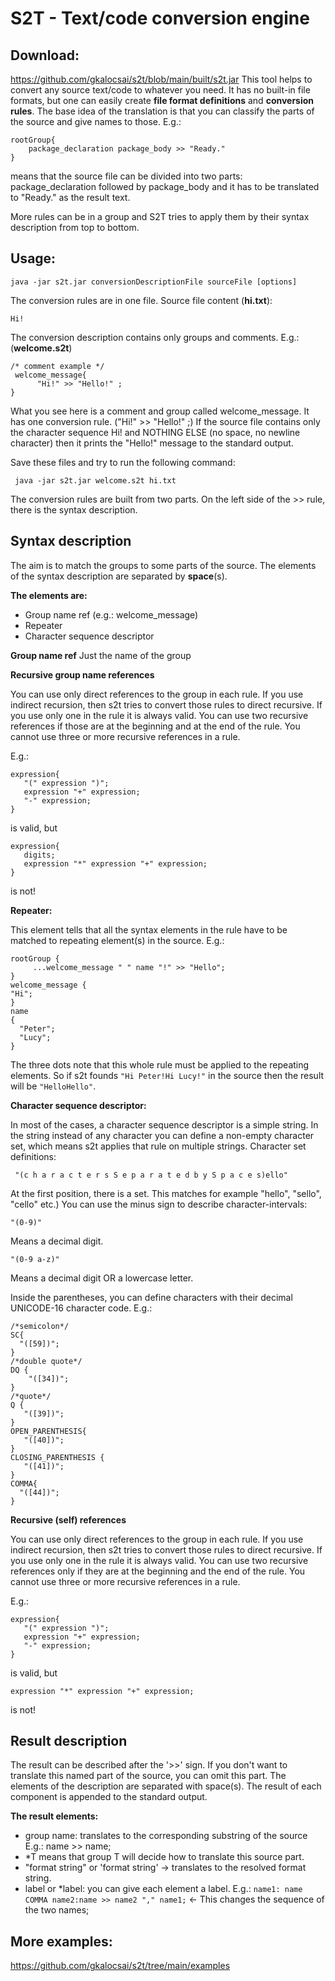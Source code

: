 
# S2T - Text/code conversion engine

## Download: 
https://github.com/gkalocsai/s2t/blob/main/built/s2t.jar
This tool helps to convert any source text/code to whatever you need. 
It has no built-in file formats, but one can easily create **file format definitions** and **conversion rules**.
The base idea of the translation is that you can classify the parts of the source and give names to those. E.g.:

    rootGroup{
        package_declaration package_body >> "Ready."
    }
means that the source file can be divided into two parts: package_declaration followed by package_body and it has to be translated to "Ready." as the result text.

More rules can be in a group and S2T tries to apply them by their syntax description from top to bottom.

## Usage:

    java -jar s2t.jar conversionDescriptionFile sourceFile [options] 

The conversion rules are in one file.
Source file content (**hi.txt**):

    Hi!
	
The conversion description contains only groups and comments. E.g.: (**welcome.s2t**) 

    /* comment example */
     welcome_message{
	      "Hi!" >> "Hello!" ;
	}
What you see here is a comment and group called welcome_message.
It has one conversion rule. ("Hi!" >> "Hello!" ;)  If the source file contains only the character sequence Hi! and NOTHING ELSE  (no space, no newline character) then it prints the "Hello!" message to the standard output.

Save these files and try to run the following command:

     java -jar s2t.jar welcome.s2t hi.txt

The conversion rules are built from two parts. On the left side of the >> rule, there is the syntax description. 

## Syntax description

The aim is to match the groups to some parts of the source. 
 The elements of the syntax description are separated by **space**(s).

**The elements are:**
 - Group name ref  (e.g.: welcome_message) 
 - Repeater
 - Character sequence descriptor 

**Group name ref**
Just the name of the group

**Recursive group name references**

You can use only direct references to the group in each rule. If you use indirect recursion, then s2t tries to convert those rules to direct recursive. 
If you use only one in the rule it is always valid.
You can use two recursive references if those are at the beginning and at the end of the rule.
You cannot use three or more recursive references in a rule.

E.g.:

    expression{
       "(" expression ")";
       expression "+" expression;
       "-" expression;
    }

is valid, but 

    expression{
       digits;       
       expression "*" expression "+" expression;
    }
is not!

**Repeater:**

This element tells that all the syntax elements in the rule have to be matched to repeating element(s) in the source. E.g.:

    rootGroup {
         ...welcome_message " " name "!" >> "Hello";
    }
    welcome_message {
    "Hi";
    }
    name
    { 
      "Peter";
      "Lucy";
    }  
The three dots note that this whole rule must be applied to the repeating elements. 
So if s2t founds `"Hi Peter!Hi Lucy!"` in the source then the result will be `"HelloHello"`.


**Character sequence descriptor:** 

In most of the cases, a character sequence descriptor is a simple string. 
In the string instead of any character you can define a non-empty character set, which means s2t applies that rule on multiple strings. 
Character set definitions:

     "(c h a r a c t e r s S e p a r a t e d b y S p a c e s)ello" 

At the first position, there is a set. This matches for example "hello", "sello", "cello" etc.)
You can use the minus sign to describe character-intervals:

    "(0-9)"

Means a decimal digit. 

    "(0-9 a-z)"

Means a decimal digit OR a lowercase letter.
   
Inside the parentheses, you can define characters with their decimal UNICODE-16 character code. E.g.:

    /*semicolon*/
    SC{
      "([59])";
    }
    /*double quote*/
    DQ {
        "([34])";
    }
    /*quote*/
    Q {
       "([39])";
    }
    OPEN_PARENTHESIS{
       "([40])";
    }
    CLOSING_PARENTHESIS {
       "([41])";
    }
    COMMA{
      "([44])";
    }

**Recursive (self) references**

You can use only direct references to the group in each rule. If you use indirect recursion, then s2t tries to convert those rules to direct recursive. 
If you use only one in the rule it is always valid.
You can use two recursive references only if they are at the beginning and the end of the rule.
You cannot use three or more recursive references in a rule.

E.g.:

    expression{
       "(" expression ")";
       expression "+" expression;
       "-" expression;
    }

is valid, but 

    expression "*" expression "+" expression;

    
is not!

## Result description

The result can be described after the '>>' sign. If you don't want to translate this named part of the source, you can omit this part.
The elements of the description are separated with space(s). The result of each component is appended to the standard output.


**The result elements:**

 - group name: translates to the corresponding substring of the source E.g.: name >> name;
 - *T means that group T will decide how to translate this source part.
 - "format string" or 'format string' -> translates to the resolved format string.
 -  label or *label: you can give each element a label. E.g.: `name1: name COMMA name2:name >> name2 "," name1;`   <- This changes the sequence of the two names;
 

## More examples:
https://github.com/gkalocsai/s2t/tree/main/examples


 